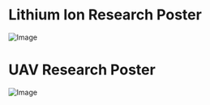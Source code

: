 # **Lithium Ion Research Poster**
![Image](https://github.com/user-attachments/assets/21f630b4-4662-4507-b2e1-6441b374fe26)

# **UAV Research Poster**
![Image](https://github.com/user-attachments/assets/3044bcdc-fbd2-4692-98ef-41470f401be6)
